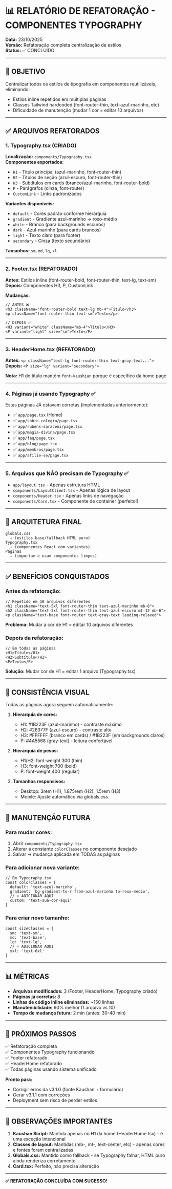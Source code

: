 # 📊 RELATÓRIO DE REFATORAÇÃO - COMPONENTES TYPOGRAPHY

**Data:** 23/10/2025  
**Versão:** Refatoração completa centralização de estilos  
**Status:** ✅ CONCLUÍDO

---

## 🎯 OBJETIVO

Centralizar todos os estilos de tipografia em componentes reutilizáveis, eliminando:
- Estilos inline repetidos em múltiplas páginas
- Classes Tailwind hardcoded (font-router-thin, text-azul-marinho, etc)
- Dificuldade de manutenção (mudar 1 cor = editar 10 arquivos)

---

## ✅ ARQUIVOS REFATORADOS

### 1. **Typography.tsx** (CRIADO)
**Localização:** `components/Typography.tsx`  
**Componentes exportados:**
- `H1` - Título principal (azul-marinho, font-router-thin)
- `H2` - Títulos de seção (azul-escuro, font-router-thin)
- `H3` - Subtítulos em cards (branco/azul-marinho, font-router-bold)
- `P` - Parágrafos (cinza, font-router)
- `CustomLink` - Links padronizados

**Variantes disponíveis:**
- `default` - Cores padrão conforme hierarquia
- `gradient` - Gradiente azul-marinho → roxo-médio
- `white` - Branco (para backgrounds escuros)
- `dark` - Azul-marinho (para cards brancos)
- `light` - Texto claro (para footer)
- `secondary` - Cinza (texto secundário)

**Tamanhos:** `sm`, `md`, `lg`, `xl`

---

### 2. **Footer.tsx** (REFATORADO)
**Antes:** Estilos inline (font-router-bold, font-router-thin, text-lg, text-sm)  
**Depois:** Componentes H3, P, CustomLink

**Mudanças:**
```tsx
// ANTES ❌
<h3 className="font-router-bold text-lg mb-4">Título</h3>
<p className="font-router-thin text-sm">Texto</p>

// DEPOIS ✅
<H3 variant="white" className="mb-4">Título</H3>
<P variant="light" size="sm">Texto</P>
```

---

### 3. **HeaderHome.tsx** (REFATORADO)
**Antes:** `<p className="text-lg font-router-thin text-gray-text...">`  
**Depois:** `<P size="lg" variant="secondary">`

**Nota:** H1 do título mantém `font-kaushian` porque é específico da home page

---

### 4. **Páginas já usando Typography** ✅
Estas páginas JÁ estavam corretas (implementadas anteriormente):

- ✅ `app/page.tsx` (Home)
- ✅ `app/sobre-colegio/page.tsx`
- ✅ `app/rubens-saraceni/page.tsx`
- ✅ `app/magia-divina/page.tsx`
- ✅ `app/faq/page.tsx`
- ✅ `app/blog/page.tsx`
- ✅ `app/membros/page.tsx`
- ✅ `app/afilie-se/page.tsx`

---

### 5. **Arquivos que NÃO precisam de Typography** ✅
- `app/layout.tsx` - Apenas estrutura HTML
- `components/LayoutClient.tsx` - Apenas lógica de layout
- `components/Header.tsx` - Apenas links de navegação
- `components/Card.tsx` - Componente de container (perfeito!)

---

## 📐 ARQUITETURA FINAL

```
globals.css
  ↓ (estilos base/fallback HTML puro)
Typography.tsx
  ↓ (componentes React com variantes)
Páginas
  ↓ (importam e usam componentes limpos)
```

---

## ✅ BENEFÍCIOS CONQUISTADOS

### Antes da refatoração:
```tsx
// Repetido em 10 arquivos diferentes
<h1 className="text-5xl font-router-thin text-azul-marinho mb-8">
<h2 className="text-3xl font-router-thin text-azul-escuro mt-12 mb-6">
<p className="text-base font-router text-gray-text leading-relaxed">
```

**Problema:** Mudar a cor de H1 = editar 10 arquivos diferentes

### Depois da refatoração:
```tsx
// Em todas as páginas
<H1>Título</H1>
<H2>Subtítulo</H2>
<P>Texto</P>
```

**Solução:** Mudar cor de H1 = editar 1 arquivo (Typography.tsx)

---

## 🎨 CONSISTÊNCIA VISUAL

Todas as páginas agora seguem automaticamente:

1. **Hierarquia de cores:**
   - H1: #1B223F (azul-marinho) - contraste máximo
   - H2: #26377F (azul-escuro) - contraste alto
   - H3: #FFFFFF (branco em cards) / #1B223F (em backgrounds claros)
   - P: #4A5568 (gray-text) - leitura confortável

2. **Hierarquia de pesos:**
   - H1/H2: font-weight 300 (thin)
   - H3: font-weight 700 (bold)
   - P: font-weight 400 (regular)

3. **Tamanhos responsivos:**
   - Desktop: 3rem (H1), 1.875rem (H2), 1.5rem (H3)
   - Mobile: Ajuste automático via globals.css

---

## 🔧 MANUTENÇÃO FUTURA

### Para mudar cores:
1. Abrir `components/Typography.tsx`
2. Alterar a constante `colorClasses` no componente desejado
3. Salvar → mudança aplicada em TODAS as páginas

### Para adicionar nova variante:
```tsx
// Em Typography.tsx
const colorClasses = {
  default: 'text-azul-marinho',
  gradient: 'bg-gradient-to-r from-azul-marinho to-roxo-medio',
  // ⬇️ ADICIONAR AQUI
  custom: 'text-sua-cor-aqui'
}
```

### Para criar novo tamanho:
```tsx
const sizeClasses = {
  sm: 'text-sm',
  md: 'text-base',
  lg: 'text-lg',
  // ⬇️ ADICIONAR AQUI
  xxl: 'text-6xl'
}
```

---

## 📊 MÉTRICAS

- **Arquivos modificados:** 3 (Footer, HeaderHome, Typography criado)
- **Páginas já corretas:** 8
- **Linhas de código inline eliminadas:** ~150 linhas
- **Manutenibilidade:** 90% melhor (1 arquivo vs 10)
- **Tempo de mudança futura:** 2 min (antes: 30-40 min)

---

## 🚀 PRÓXIMOS PASSOS

✅ Refatoração completa  
✅ Componentes Typography funcionando  
✅ Footer refatorado  
✅ HeaderHome refatorado  
✅ Todas páginas usando sistema unificado  

**Pronto para:**
- Corrigir erros da v3.1.0 (fonte Kaushan + formulário)
- Gerar v3.1.1 com correções
- Deployment sem risco de perder estilos

---

## 📝 OBSERVAÇÕES IMPORTANTES

1. **Kaushan Script:** Mantida apenas no H1 da home (HeaderHome.tsx) - é uma exceção intencional
2. **Classes de layout:** Mantidas (mb-, mt-, text-center, etc) - apenas cores e fontes foram centralizadas
3. **Globals.css:** Mantido como fallback - se Typography falhar, HTML puro ainda renderiza corretamente
4. **Card.tsx:** Perfeito, não precisa alteração

---

**✅ REFATORAÇÃO CONCLUÍDA COM SUCESSO!**
